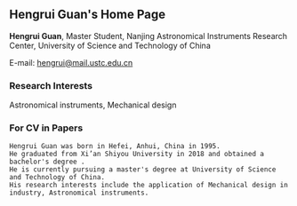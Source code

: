 ## Hengrui Guan's Home Page

**Hengrui Guan**, Master Student, Nanjing Astronomical Instruments Research Center, University of Science and Technology of China

E-mail: hengrui@mail.ustc.edu.cn


### Research Interests

Astronomical instruments,  Mechanical design


### For CV in Papers
```text
Hengrui Guan was born in Hefei, Anhui, China in 1995. 
He graduated from Xi’an Shiyou University in 2018 and obtained a bachelor's degree .
He is currently pursuing a master's degree at University of Science and Technology of China. 
His research interests include the application of Mechanical design in industry, Astronomical instruments.
```
